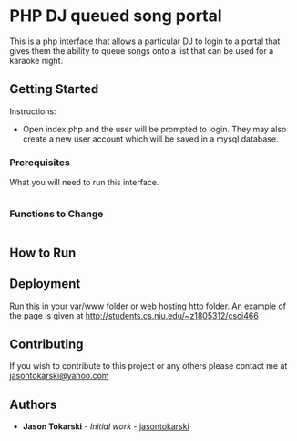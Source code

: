 # PHP DJ queued song portal

This is a php interface that allows a particular DJ to login to a portal that gives them the ability to queue songs onto a list that can be used for a karaoke night.

## Getting Started

Instructions:
* Open index.php and the user will be prompted to login. They may also create a new user account which will be saved in a mysql database.

### Prerequisites

What you will need to run this interface.

```
```

### Functions to Change

```

```

## How to Run


## Deployment

Run this in your var/www folder or web hosting http folder.
An example of the page is given at http://students.cs.niu.edu/~z1805312/csci466

## Contributing

If you wish to contribute to this project or any others please contact me at jasontokarski@yahoo.com

## Authors

* **Jason Tokarski** - *Initial work* - [jasontokarski](https://github.com/jasontokarski)
